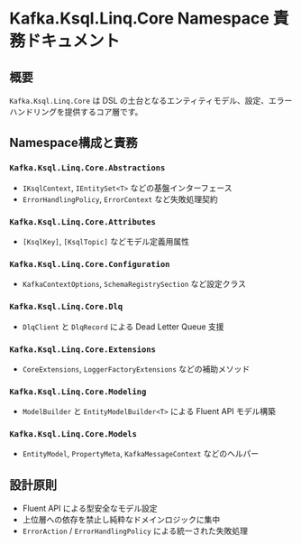 # Kafka.Ksql.Linq.Core Namespace 責務ドキュメント

## 概要
`Kafka.Ksql.Linq.Core` は DSL の土台となるエンティティモデル、設定、エラーハンドリングを提供するコア層です。

## Namespace構成と責務

### `Kafka.Ksql.Linq.Core.Abstractions`
- `IKsqlContext`, `IEntitySet<T>` などの基盤インターフェース
- `ErrorHandlingPolicy`, `ErrorContext` など失敗処理契約

### `Kafka.Ksql.Linq.Core.Attributes`
- `[KsqlKey]`, `[KsqlTopic]` などモデル定義用属性

### `Kafka.Ksql.Linq.Core.Configuration`
- `KafkaContextOptions`, `SchemaRegistrySection` など設定クラス

### `Kafka.Ksql.Linq.Core.Dlq`
- `DlqClient` と `DlqRecord` による Dead Letter Queue 支援

### `Kafka.Ksql.Linq.Core.Extensions`
- `CoreExtensions`, `LoggerFactoryExtensions` などの補助メソッド

### `Kafka.Ksql.Linq.Core.Modeling`
- `ModelBuilder` と `EntityModelBuilder<T>` による Fluent API モデル構築

### `Kafka.Ksql.Linq.Core.Models`
- `EntityModel`, `PropertyMeta`, `KafkaMessageContext` などのヘルパー

## 設計原則
- Fluent API による型安全なモデル設定
- 上位層への依存を禁止し純粋なドメインロジックに集中
- `ErrorAction` / `ErrorHandlingPolicy` による統一された失敗処理

